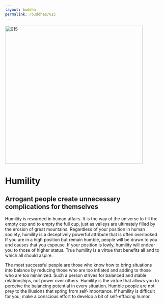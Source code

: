 ```yaml
---
layout: buddha
permalink: /buddhas/015
---
```


<div class="uk-text-center">
<img src="{{"/assets/img/buddhas/buddha-015.jpg" | relative_url}}" alt="015"  width="448" height="448"></div>

# Humility

## Arrogant people create unnecessary complications for themselves



Humility is rewarded in human affairs. It is the way of the universe to fill the empty cup and to empty the full cup, just as valleys are ultimately filled by the erosion of great mountains. Regardless of your position in human society, humility is a deceptively powerful attribute that is often overlooked. If you are in a high position but remain humble, people will be drawn to you and causes that you espouse. If your position is lowly, humility will endear you to those of higher status. True humility is a virtue that benefits all and to which all should aspire.

The most successful people are those who know how to bring situations into balance by reducing those who are too inflated and adding to those who are too minimized. Such a person strives for balanced and stable relationships, not power over others. Humility is the virtue that allows you to perceive the balancing potential in every situation. Humble people are not prey to the illusions that spring from self-importance. If humility is difficult for you, make a conscious effort to develop a bit of self-effacing humor.
